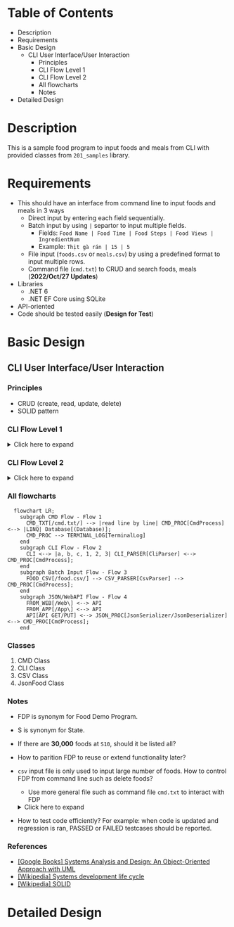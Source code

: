 
# Table of Contents

- Description
- Requirements
- Basic Design
  - CLI User Interface/User Interaction
    - Principles
    - CLI Flow Level 1
    - CLI Flow Level 2
    - All flowcharts
    - Notes
- Detailed Design

# Description

This is a sample food program to input foods and meals from CLI with provided classes from `201_samples` library.

# Requirements

- This should have an interface from command line to input foods and meals in 3 ways
  - Direct input by entering each field sequentially.
  - Batch input by using `|` separtor to input multiple fields.
    - Fields: `Food Name | Food Time | Food Steps | Food Views | IngredientNum`
    - Example: `Thịt gà rán | 15 | 5`
  - File input (`foods.csv` or `meals.csv`) by using a predefined format to input multiple rows.
  - Command file (`cmd.txt`) to CRUD and search foods, meals (**2022/Oct/27 Updates**)
- Libraries
  - .NET 6
  - .NET EF Core using SQLite
- API-oriented
- Code should be tested easily (**Design for Test**)

# Basic Design

## CLI User Interface/User Interaction

### Principles
- CRUD (create, read, update, delete)
- SOLID pattern

### CLI Flow Level 1

<details>
  <summary>Click here to expand</summary>

`S00` What do you want to do?
  1. List (or output) => `S10`
  2. Create (or add, input)  => `S20`
  3. Update => `S30`
  4. Delete => `S40`
  5. Search (find) => `S50`
  6. Quit (exit)

`S10` What do you want to list?
  1. Foods
  2. Meals
  3. All

`S20` What do you want to create?
  1. Foods
  2. Meals
  3. All (_optional_)

`S30` What do you want to update?
  1. Foods
  2. Meals
  3. All (_optional_)

`S40` What do you want to delete?
  1. Foods
  2. Meals
  3. All (**dangerous!!!**)

`S50` What do you want to find?
  1. Foods
  2. Meals
  3. All (_optional_)

If an invalid option is entered, the question will be appeared again!

</details>

### CLI Flow Level 2

<details>
  <summary>Click here to expand</summary>

```
S21 Create food

[CREATE] Please enter food name:
[CREATE] Please enter food steps:

[CREATE] Review:

Food name:
Food steps:

[CREATE] Save (Y/N)?

[CREATE] OK
or
[CREATE] NG

Go back to S00
```

```
S22 Create meal

[CREATE] Please enter meal name:
[CREATE] Please enter food ID list:

[CREATE] Review:

Meal name:
Food list:
Food name list:

[CREATE] Save (Y/N)?

[CREATE] OK
or
[CREATE] NG

Go back to S00
```

```
S31 Update food

[UPDATE] Please enter food ID:

[UPDATE] Review:

Food name:
Food steps:

[UPDATE] Please enter new food name:
[UPDATE] Please enter new food steps:

[UPDATE] Review:

New food name:
New food steps:

[UPDATE] Save (Y/N)?

[UPDATE] OK
or
[UPDATE] NG

Go back to S00
```

```
S32 Update meal

[UPDATE] Please enter meal ID:

[UPDATE] Review:

Meal name:
Food list:
Food name list:

[UPDATE] Please enter new  meal name:
[UPDATE] Please enter new food ID list:

[UPDATE] Review:

New meal name:
New food list:
New food name list:

[UPDATE] Save (Y/N)?

[UPDATE] OK
or
[UPDATE] NG

Go back to S00
```

```
S41 Delete food

[DELETE] Please enter food ID:

[DELETE] Review:

Food name:
Food steps:

[UPDATE] Save (Y/N)?

[UPDATE] OK
or
[UPDATE] NG

Go back to S00
```

```
S42 Delete meal

[DELETE] Please enter meal ID:

[DELETE] Save (Y/N)?

[DELETE] OK
or
[DELETE] NG

Go back to S00
```

```
S43 Delete all

[DELETE] Please be very careful!!!

[DELETE] Save (Y/N)?

[DELETE] OK
or
[DELETE] NG

Go back to S00
```

```
S50 Search food

[SEARCH] Please enter food ID:

Food name:
Food steps:
```

```
S51 Search meal

[SEARCH] Please enter meal ID:

[SEARCH] Review:

Meal name:
Food list:
Food name list:
```

</details>

### All flowcharts

```mermaid
  flowchart LR;
    subgraph CMD Flow - Flow 1
      CMD_TXT[/cmd.txt/] --> |read line by line| CMD_PROC[CmdProcess] <--> |LINQ| Database[(Database)];
      CMD_PROC --> TERMINAL_LOG[TerminalLog]
    end
    subgraph CLI Flow - Flow 2
      CLI <--> |a, b, c, 1, 2, 3| CLI_PARSER[CliParser] <--> CMD_PROC[CmdProcess];
    end
    subgraph Batch Input Flow - Flow 3
      FOOD_CSV[/food.csv/] --> CSV_PARSER[CsvParser] --> CMD_PROC[CmdProcess];
    end
    subgraph JSON/WebAPI Flow - Flow 4
      FROM_WEB[/Web\] <--> API
      FROM_APP[/App\] <--> API      
      API[API GET/PUT] <--> JSON_PROC[JsonSerializer/JsonDeserializer] <--> CMD_PROC[CmdProcess];
    end
```

### Classes

1. CMD Class
2. CLI Class
3. CSV Class
4. JsonFood Class

### Notes
- FDP is synonym for Food Demo Program.
- S is synonym for State.
- If there are **30,000** foods at `S10`, should it be listed all?
- How to parition FDP to reuse or extend functionality later?
- `csv` input file is only used to input large number of foods. How to control FDP from command line such as delete foods?
  - Use more general file such as command file `cmd.txt` to interact with FDP

  <details>
    <summary>Click here to expand</summary>

  - `cmd.txt` format is `CMD | REG | VAL`
    - Commands `CMD` are
      - `LIST`
      - `CREATE`
      - `UPDATE`
      - `DELETE`
      - `SEARCH`
    - Register `REG` are
      - `Foods`
      - `Meals`
      - `All`
    - Value `VAL` are
      - For `Foods` register
        - `Food Name | Food Time | Food Steps | Food Views | IngredientNum`
      - For `Meals` register
        - `Meal Name | FoodId Item 1, FoodId Item 2`
    - Example
      ```
      LIST   | Foods
      CREATE | Foods | Trung ran   | 10
      CREATE | Foods | Rau cai xao | 15
      CREATE | Foods | Thit luoc   | 20
      CREATE | Foods | Nuoc mam    | 4
      CREATE | Foods | Rau muong luoc | 20
      CREATE | Foods | Dau phu luoc   | 5
      CREATE | Foods | Nem ran        | 60
      LIST
      UPDATE | Foods | ID | 3 | 4
      LIST
      DELETE | Foods | ID | 5
      LIST
      ```
  - Reg is synomnym for register that is used when test ALU in CPU!!! _Please recommend better word if you can!_.
  </details>

- How to test code efficiently? For example: when code is updated and regression is ran, PASSED or FAILED testcases should be reported.

### References

- [[Google Books] Systems Analysis and Design: An Object-Oriented Approach with UML](https://books.google.com/books?id=rbLrBgAAQBAJ)
- [[Wikipedia] Systems development life cycle](https://en.wikipedia.org/wiki/Systems_development_life_cycle)
- [[Wikipedia] SOLID](https://en.wikipedia.org/wiki/SOLID)

# Detailed Design


